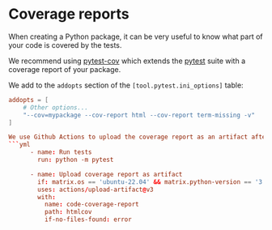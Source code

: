 # Coverage reports

When creating a Python package, it can be very useful to know what part of your code is covered by the tests.

We recommend using [pytest-cov](https://pytest-cov.readthedocs.io/en/latest/) which extends the [pytest](./testing.md) suite with a coverage report of your package.

We add to the `addopts` section of the `[tool.pytest.ini_options]` table:
```toml
addopts = [
    # Other options...
    "--cov=mypackage --cov-report html --cov-report term-missing -v"
]

We use Github Actions to upload the coverage report as an artifact after executing the tests. We add the following step
```yml
      - name: Run tests
        run: python -m pytest 

      - name: Upload coverage report as artifact
        if: matrix.os == 'ubuntu-22.04' && matrix.python-version == '3.10'
        uses: actions/upload-artifact@v3
        with:
          name: code-coverage-report
          path: htmlcov
          if-no-files-found: error
```
